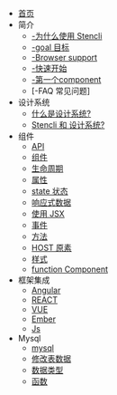 * [首页]()
* 简介
    * [-为什么使用 Stencli](intro/why)
    * [-goal 目标](intro/GOAL)
    * [-Browser support](intro/BROWSER)
    * [-快速开始](intro/START)
    * [-第一个component](intro/FIRST)
    * [-FAQ 常见问题]
* 设计系统
    * [什么是设计系统?](design/)
    * [Stencli 和 设计系统?](design/BIND)
* 组件
    * [API](component/API)
    * [组件](component/COMPONENT)
    * [生命周期](component/LIFECYCLE)
    * [属性](component/PROPERTIES)
    * [state 状态](component/STATE)
    * [响应式数据](component/REACT)
    * [使用 JSX](component/JSX)
    * [事件](component/EVENT)
    * [方法](component/METHOD)
    * [HOST 原素](component/HOST)
    * [样式](component/STYLE)
    * [function Component](component/FUNCTION)
* 框架集成
    * [Angular](frame/NG)
    * [REACT](frame/REACT)
    * [VUE](frame/VUE)
    * [Ember](frame/EM)
    * [Js](frame/JS)
* Mysql
    * [mysql](mysql/)
    * [修改表数据](mysql/edit)
    * [数据类型](mysql/datatype)
    * [函数](mysql/fun)
    